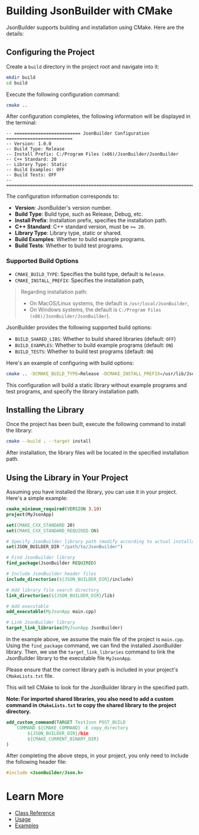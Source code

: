 # Building JsonBuilder with CMake

JsonBuilder supports building and installation using CMake. Here are the details:

## Configuring the Project

Create a `build` directory in the project root and navigate into it:

```bash
mkdir build
cd build
```

Execute the following configuration command:

```bash
cmake ..
```

After configuration completes, the following information will be displayed in the terminal:

```
-- ========================= JsonBuilder Configuration =========================
-- Version: 1.0.0
-- Build Type: Release
-- Install Prefix: C:/Program Files (x86)/JsonBuilder/JsonBuilder
-- C++ Standard: 20
-- Library Type: Static
-- Build Examples: OFF
-- Build Tests: OFF
-- =============================================================================
```

The configuration information corresponds to:

- **Version**: JsonBuilder's version number.
- **Build Type**: Build type, such as Release, Debug, etc.
- **Install Prefix**: Installation prefix, specifies the installation path.
- **C++ Standard**: C++ standard version, must be `>= 20`.
- **Library Type**: Library type, static or shared.
- **Build Examples**: Whether to build example programs.
- **Build Tests**: Whether to build test programs.

### Supported Build Options

- `CMAKE_BUILD_TYPE`: Specifies the build type, default is `Release`.
- `CMAKE_INSTALL_PREFIX`: Specifies the installation path,

> Regarding installation path:
> 
> - On MacOS/Linux systems, the default is `/usr/local/JsonBuilder`,
> - On Windows systems, the default is `C:/Program Files (x86)/JsonBuilder/JsonBuilder`).

JsonBuilder provides the following supported build options:

- `BUILD_SHARED_LIBS`: Whether to build shared libraries (default: `OFF`)
- `BUILD_EXAMPLES`: Whether to build example programs (default: `ON`)
- `BUILD_TESTS`: Whether to build test programs (default: `ON`)

Here's an example of configuring with build options:

```bash
cmake .. -DCMAKE_BUILD_TYPE=Release -DCMAKE_INSTALL_PREFIX=/usr/lib/JsonBuilder -DBUILD_SHARED_LIBS=OFF -DBUILD_EXAMPLES=OFF -DBUILD_TESTS=OFF
```

This configuration will build a static library without example programs and test programs, and specify the library installation path.

## Installing the Library

Once the project has been built, execute the following command to install the library:

```bash
cmake --build . --target install
```

After installation, the library files will be located in the specified installation path.

## Using the Library in Your Project

Assuming you have installed the library, you can use it in your project. Here's a simple example:

```cmake
cmake_minimum_required(VERSION 3.10)
project(MyJsonApp)

set(CMAKE_CXX_STANDARD 20)
set(CMAKE_CXX_STANDARD_REQUIRED ON)

# Specify JsonBuilder library path (modify according to actual installation path)
set(JSON_BUILDER_DIR "/path/to/JsonBuilder")

# Find JsonBuilder library
find_package(JsonBuilder REQUIRED)

# Include JsonBuilder header files
include_directories(${JSON_BUILDER_DIR}/include)

# Add library file search directory
link_directories(${JSON_BUILDER_DIR}/lib)

# Add executable
add_executable(MyJsonApp main.cpp)

# Link JsonBuilder library
target_link_libraries(MyJsonApp JsonBuilder)
```

In the example above, we assume the main file of the project is `main.cpp`. Using the `find_package` command, we can find the installed JsonBuilder library. Then, we use the `target_link_libraries` command to link the JsonBuilder library to the executable file `MyJsonApp`.

Please ensure that the correct library path is included in your project's `CMakeLists.txt` file.

This will tell CMake to look for the JsonBuilder library in the specified path.

**Note: For imported shared libraries, you also need to add a custom command in `CMakeLists.txt` to copy the shared library to the project directory.**

```cmake
add_custom_command(TARGET TestJson POST_BUILD
    COMMAND ${CMAKE_COMMAND} -E copy_directory
        ${JSON_BUILDER_DIR}/bin
        ${CMAKE_CURRENT_BINARY_DIR}
)
```

After completing the above steps, in your project, you only need to include the following header file:

```cpp
#include <JsonBuilder/Json.h>
```

# Learn More

- [Class Reference](class.md)
- [Usage](usage.md)
- [Examples](example.md)